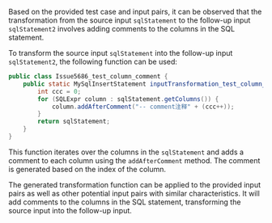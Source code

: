 Based on the provided test case and input pairs, it can be observed that the transformation from the source input `sqlStatement` to the follow-up input `sqlStatement2` involves adding comments to the columns in the SQL statement.

To transform the source input `sqlStatement` into the follow-up input `sqlStatement2`, the following function can be used:

```java
public class Issue5686_test_column_comment {
    public static MySqlInsertStatement inputTransformation_test_column_comment(MySqlInsertStatement sqlStatement) {
        int ccc = 0;
        for (SQLExpr column : sqlStatement.getColumns()) {
            column.addAfterComment("-- comment注释" + (ccc++));
        }
        return sqlStatement;
    }
}
```

This function iterates over the columns in the `sqlStatement` and adds a comment to each column using the `addAfterComment` method. The comment is generated based on the index of the column.

The generated transformation function can be applied to the provided input pairs as well as other potential input pairs with similar characteristics. It will add comments to the columns in the SQL statement, transforming the source input into the follow-up input.